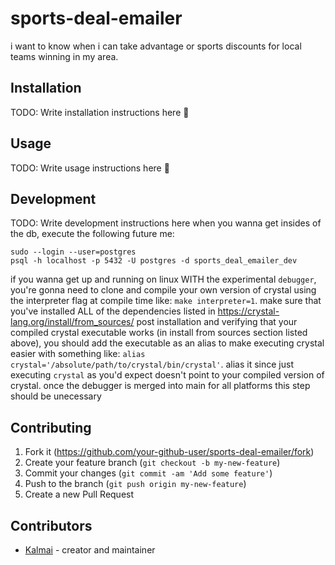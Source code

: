 # sports-deal-emailer
i want to know when i can take advantage or sports discounts for local teams winning in my area.

## Installation

TODO: Write installation instructions here
:shrug:

## Usage

TODO: Write usage instructions here
:shrug:

## Development

TODO: Write development instructions here
when you wanna get insides of the db, execute the following future me:
```
sudo --login --user=postgres
psql -h localhost -p 5432 -U postgres -d sports_deal_emailer_dev
```
if you wanna get up and running on linux WITH the experimental `debugger`, you're gonna need to clone and compile your own version of crystal using the interpreter flag at compile time like: `make interpreter=1`. make sure that you've installed ALL of the dependencies listed in https://crystal-lang.org/install/from_sources/
post installation and verifying that your compiled crystal executable works (in install from sources section listed above), you should add the executable as an alias to make executing crystal easier with something like: `alias crystal='/absolute/path/to/crystal/bin/crystal'`. alias it since just executing `crystal` as you'd expect doesn't point to your compiled version of crystal. once the debugger is merged into main for all platforms this step should be unecessary

## Contributing

1. Fork it (<https://github.com/your-github-user/sports-deal-emailer/fork>)
2. Create your feature branch (`git checkout -b my-new-feature`)
3. Commit your changes (`git commit -am 'Add some feature'`)
4. Push to the branch (`git push origin my-new-feature`)
5. Create a new Pull Request

## Contributors

- [Kalmai](https://github.com/your-github-user) - creator and maintainer
